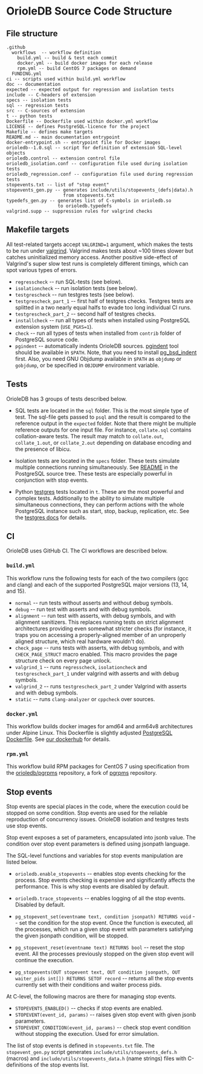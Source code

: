 OrioleDB Source Code Structure
==============================

File structure
--------------

```
.github
  workflows  -- workflow definition
    build.yml -- build & test each commit
    docker.yml -- build docker images for each release
    rpm.yml -- build CentOS 7 packages on demand
  FUNDING.yml
ci -- scripts used within build.yml workflow
doc -- documentation
expected -- expected output for regression and isolation tests
include -- C-headers of extension
specs -- isolation tests
sql -- regression tests
src -- C-sources of extension
t -- python tests
Dockerfile -- Dockerfile used within docker.yml workflow
LICENSE -- defines PostgreSQL-licence for the project
Makefile -- defines make targets
README.md -- main documentation entrypoint
docker-entrypoint.sh -- entrypoint file for Docker images
orioledb--1.0.sql -- script for definition of extension SQL-level objects
orioledb.control -- extension control file
orioledb_isolation.conf -- configuration file used during isolation tests
orioledb_regression.conf -- configuration file used during regression tests
stopevents.txt -- list of "stop event"
stopevents_gen.py -- generates include/utils/stopevents_(defs|data).h
                     from stopevents.txt
typedefs_gen.py -- generates list of C-symbols in orioledb.so
                   to orioledb.typedefs
valgrind.supp -- suppression rules for valgrind checks
```

Makefile targets
----------------

All test-related targets accept `VALGRIND=1` argument, which makes the tests to
be run under [valgrind](https://valgrind.org/).  Valgrind makes tests about ~100
times slower but catches uninitialized memory access.  Another positive
side-effect of Valgrind's super slow test runs is completely different timings,
which can spot various types of errors.

 * `regresscheck` -- run SQL-tests (see below).
 * `isolationcheck` -- run isolation tests (see below).
 * `testgrescheck` -- run testgres tests (see below).
 * `testgrescheck_part_1` -- first half of testgres checks.  Testgres tests are
                             splitted in a two nearly equal halfs to evade
                             too long individual CI runs.
 * `testgrescheck_part_2` -- second half of testgres checks.
 * `installcheck` -- run all types of tests when installed using PostgreSQL
                     extension system (`USE_PGXS=1`).
 * `check` -- run all types of tests when installed from `contrib` folder of
              PostgreSQL source code.
 * `pgindent` -- automatically indents OrioleDB sources.
   [pgindent](https://github.com/postgres/postgres/blob/master/src/tools/pgindent/pgindent) 
   tool should be available in `$PATH`.  Note, that you need to install
   [pg_bsd_indent](https://git.postgresql.org/gitweb/?p=pg_bsd_indent.git;a=summary)
   first.  Also, you need GNU Objdump available in `$PATH` as `objdump` or
   `gobjdump`, or be specified in `OBJDUMP` environment variable.


Tests
-----

OrioleDB has 3 groups of tests described below.

 * SQL tests are located in the `sql` folder.  This is the most simple type of
   test. The sql-file gets passed to `psql` and the result is compared to
   the reference output in the `expected` folder.  Note that there might be
   multiple reference outputs for one input file.  For instance, `collate.sql`
   contains collation-aware tests.  The result may match to `collate.out`,
   `collate_1.out`, or `collate_2.out` depending on database encoding and the
   presence of libicu.

 * Isolation tests are located in the `specs` folder.  These tests simulate
   multiple connections running simultaneously.  See
   [README](https://github.com/postgres/postgres/blob/master/src/test/isolation/README)
   in the PostgreSQL source tree.  These tests are especially powerful in
   conjunction with stop events.

 * Python [testgres](https://pypi.org/project/testgres/) tests located in `t`.
   These are the most powerful and complex tests.  Additionally to the ability
   to simulate multiple simultaneous connections, they can perform actions with
   the whole PostgreSQL instance such as start, stop, backup, replication, etc.
   See the [testgres docs](https://postgrespro.github.io/testgres/) for details.

CI
--

OrioleDB uses GitHub CI.  The CI workflows are described below.

### `build.yml`

This workflow runs the following tests for each of the two compilers (gcc and
clang) and each of the supported PostgreSQL major versions (13, 14, and 15).

 * `normal` -- run tests without asserts and without debug symbols.
 * `debug` -- run test with asserts and with debug symbols.
 * `alignment` -- run test with asserts, with debug symbols, and with alignment
                  sanitizers.  This replaces running tests on strict alignment
                  architectures providing even somewhat stricter checks
                  (for instance, it traps you on accessing a properly-aligned
                  member of an unproperly aligned structure, which real hardware
                  wouldn't do).
 * `check_page` -- runs tests with asserts, with debug symbols, and with
                   `CHECK_PAGE_STRUCT` macro enabled.  This macro provides
                   the page structure check on every page unlock.
 * `valgrind_1` -- runs `regresscheck`, `isolationcheck` and
                   `testgrescheck_part_1` under valgrind with asserts and
                   with debug symbols.
 * `valgrind_2` -- runs `testgrescheck_part_2` under Valgrind with asserts and
                   with debug symbols.
 * `static` -- runs `clang-analyzer` or `cppcheck` over sources.

### `docker.yml`

This workflow builds docker images for amd64 and arm64v8 architectures under
Alpine Linux.  This Dockerfile is slightly adjusted
[PostgreSQL Dockerfile](https://github.com/docker-library/postgres).
See [our dockerhub](https://hub.docker.com/r/orioledb/orioledb) for details.

### `rpm.yml`

This workflow build RPM packages for CentOS 7 using specification from the
[orioledb/pgrpms](https://github.com/orioledb/pgrpms) repository, a fork
of [pgrpms](https://git.postgresql.org/gitweb/?p=pgrpms.git;a=summary)
repository.

Stop events
-----------

Stop events are special places in the code, where the execution could be stopped
on some condition.  Stop events are used for the reliable reproduction of
concurrency issues.  OrioleDB isolation and testgres tests use stop events.

Stop event exposes a set of parameters, encapsulated into jsonb value.  The
condition over stop event parameters is defined using jsonpath
language.

The SQL-level functions and variables for stop events manipulation are listed
below.

 * `orioledb.enable_stopevents` -- enables stop events checking for the process.
    Stop events checking is expensive and significantly affects the performance.
    This is why stop events are disabled by default.

 * `orioledb.trace_stopevents` -- enables logging of all the stop events.
    Disabled by default.

 * `pg_stopevent_set(eventname text, condition jsonpath) RETURNS void` --
    set the condition for the stop event.  Once the function is executed, all
    the processes, which run a given stop event with parameters satisfying
    the given jsonpath condition, will be stopped.

 * `pg_stopevent_reset(eventname text) RETURNS bool` --
    reset the stop event.  All the processes previously stopped on the given
    stop event will continue the execution.

 * `pg_stopevents(OUT stopevent text, OUT condition jsonpath, OUT waiter_pids int[]) RETURNS SETOF record` --
    returns all the stop events currently set with their conditions and
    waiter process pids.

At C-level, the following macros are there for managing stop events.

 * `STOPEVENTS_ENABLED()` -- checks if stop events are enabled.
 * `STOPEVENT(event_id, params)` -- raises given stop event with given jsonb
                                    parameters.
 * `STOPEVENT_CONDITION(event_id, params)` -- check stop event condition without
                                              stopping the execution.  Used for
                                              error simulation.

The list of stop events is defined in `stopevents.txt` file.  The
`stopevent_gen.py` script generates `include/utils/stopevents_defs.h` (macros)
and `include/utils/stopevents_data.h` (name strings) files with C-definitions
of the stop events list.
